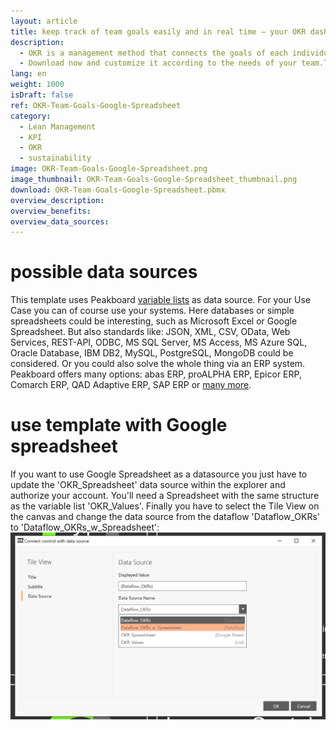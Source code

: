 ```yaml
---
layout: article
title: keep track of team goals easily and in real time – your OKR dashboard for employee motivation
description: 
  - OKR is a management method that connects the goals of each individual employee with the company's goals. This template displays up to four objectives and three key results each. The data is retrieved from a list of variables, which can also be replaced by another data source such as Google Spreadsheet or Excel.
  - Download now and customize it according to the needs of your team.Through the transparent presentation of the tasks and the measurability of their progress, your employees will realize that they are actively contributing to the success of the company and will be motivated in a sustainable way.
lang: en
weight: 1000
isDraft: false
ref: OKR-Team-Goals-Google-Spreadsheet
category:
  - Lean Management
  - KPI
  - OKR
  - sustainability
image: OKR-Team-Goals-Google-Spreadsheet.png
image_thumbnail: OKR-Team-Goals-Google-Spreadsheet_thumbnail.png
download: OKR-Team-Goals-Google-Spreadsheet.pbmx
overview_description:
overview_benefits:
overview_data_sources:
---
```

# possible data sources
This template uses Peakboard [variable lists](https://help.peakboard.com/scripting/de-variables.html) as data source. For your Use Case you can of course use your systems. Here databases or simple spreadsheets could be interesting, such as Microsoft Excel or Google Spreadsheet. But also standards like: JSON, XML, CSV, OData, Web Services, REST-API, ODBC, MS SQL Server, MS Access, MS Azure SQL, Oracle Database, IBM DB2, MySQL, PostgreSQL, MongoDB could be considered. Or you could also solve the whole thing via an ERP system. Peakboard offers many options: abas ERP, proALPHA ERP, Epicor ERP, Comarch ERP, QAD Adaptive ERP, SAP ERP or [many more](https://peakboard.com/schnittstellen/).

# use template with Google spreadsheet

If you want to use Google Spreadsheet as a datasource you just have to update the 'OKR_Spreadsheet' data source within the explorer and authorize your account. You'll need a Spreadsheet with the same structure as the variable list 'OKR_Values'. Finally you have to select the Tile View on the canvas and change the data source from the dataflow 'Dataflow_OKRs' to 'Dataflow_OKRs_w_Spreadsheet':
![image_live](img/use-spreadsheet-en.png)
